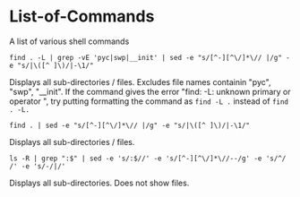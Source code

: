 # List-of-Commands
A list of various shell commands

```find . -L | grep -vE 'pyc|swp|__init' | sed -e "s/[^-][^\/]*\// |/g" -e "s/|\([^ ]\)/|-\1/"```    

Displays all sub-directories / files. Excludes file names containin "pyc", "swp", "__init". If the command gives the error "find: -L: unknown primary or operator
", try putting formatting the command as ```find -L .``` instead of ```find . -L.```      

```find . | sed -e "s/[^-][^\/]*\// |/g" -e "s/|\([^ ]\)/|-\1/"```    

Displays all sub-directories / files.     

```ls -R | grep ":$" | sed -e 's/:$//' -e 's/[^-][^\/]*\//--/g' -e 's/^/   /' -e 's/-/|/'```

Displays all sub-directories. Does not show files.

